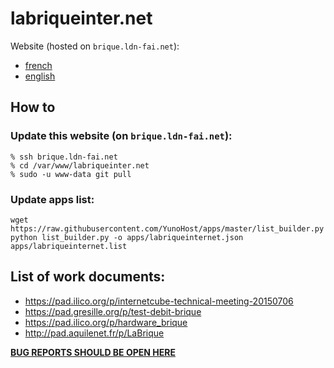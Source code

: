 # labriqueinter.net

Website (hosted on `brique.ldn-fai.net`):

* [french](http://labriqueinter.net/)
* [english](http://internetcu.be/)

## How to

### Update this website (on `brique.ldn-fai.net`):

```
% ssh brique.ldn-fai.net
% cd /var/www/labriqueinter.net
% sudo -u www-data git pull
```

### Update apps list:

```
wget https://raw.githubusercontent.com/YunoHost/apps/master/list_builder.py
python list_builder.py -o apps/labriqueinternet.json apps/labriqueinternet.list
```

## List of work documents:

* https://pad.ilico.org/p/internetcube-technical-meeting-20150706
* https://pad.gresille.org/p/test-debit-brique
* https://pad.ilico.org/p/hardware_brique
* http://pad.aquilenet.fr/p/LaBrique

**[BUG REPORTS SHOULD BE OPEN HERE](https://github.com/labriqueinternet/labriqueinter.net/issues)**
